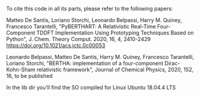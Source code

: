 To cite this code in all its parts, please refer to the following papers:

Matteo De Santis, Loriano Storchi, Leonardo Belpassi, Harry M. Quiney, Francesco Tarantelli,
"PyBERTHART: A Relativistic Real-Time Four-Component TDDFT Implementation Using Prototyping 
Techniques Based on Python", J. Chem. Theory Comput. 2020, 16, 4, 2410-2429
https://doi.org/10.1021/acs.jctc.0c00053

Leonardo Belpassi, Matteo De Santis, Harry M. Quiney, Francesco Tarantelli, Loriano Storchi,
"BERTHA: implementation of a four-component Dirac-Kohn-Sham relativistic framework",
Journal of Chemical Physics, 2020, 152, 16, to be published


In the lib dir you'll find the SO compiled for Linux Ubuntu 18.04.4 LTS
